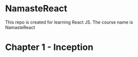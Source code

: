 # NamasteReact
This repo is created for learning React JS. The course name is NamasteReact

# Chapter 1 - Inception


